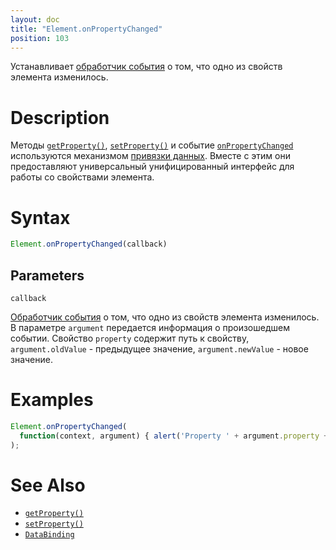 ```yaml
---
layout: doc
title: "Element.onPropertyChanged"
position: 103
---
```


Устанавливает [обработчик события](../../Script/) о том, что одно из свойств элемента изменилось.

# Description

Методы [`getProperty()`](../Element.getProperty/), [`setProperty()`](../Element.setProperty/)
и событие [`onPropertyChanged`](../Element.onPropertyChanged/) используются механизмом
[привязки данных](../../../DataBinding/). Вместе с этим они предоставляют универсальный
унифицированный интерфейс для работы со свойствами элемента.

# Syntax

```js
Element.onPropertyChanged(callback)
```

## Parameters

`callback`

[Обработчик события](../../Script/) о том, что одно из свойств элемента изменилось. В параметре
`argument` передается информация о произошедшем событии. Свойство `property` содержит путь к свойству,
`argument.oldValue` - предыдущее значение, `argument.newValue` - новое значение.

# Examples

```js
Element.onPropertyChanged(
  function(context, argument) { alert('Property ' + argument.property + ' is changed!'); }
);
```

# See Also

* [`getProperty()`](../Element.getProperty/)
* [`setProperty()`](../Element.setProperty/)
* [`DataBinding`](../../../DataBinding/)
